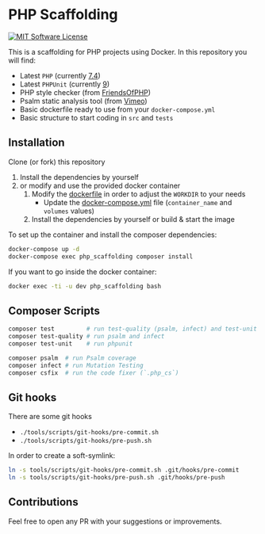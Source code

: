 # PHP Scaffolding

[![MIT Software License](https://img.shields.io/badge/license-MIT-blue.svg?style=flat-square)](LICENSE.md)

This is a scaffolding for PHP projects using Docker. In this repository you will find:

* Latest `PHP` (currently [7.4](https://en.wikipedia.org/wiki/PHP#Release_history))
* Latest `PHPUnit` (currently [9](https://phpunit.de/announcements/phpunit-9.html))
* PHP style checker (from [FriendsOfPHP](https://github.com/FriendsOfPHP/PHP-CS-Fixer))
* Psalm static analysis tool (from [Vimeo](https://github.com/vimeo/psalm))
* Basic dockerfile ready to use from your `docker-compose.yml`
* Basic structure to start coding in `src` and `tests`

## Installation

Clone (or fork) this repository
1. Install the dependencies by yourself
2. or modify and use the provided docker container
   1. Modify the [dockerfile](devops/dev/php.dockerfile) in order to adjust the `WORKDIR` to your needs
      * Update the [docker-compose.yml](docker-compose.yml) file (`container_name` and `volumes` values)
   2. Install the dependencies by yourself or build & start the image

To set up the container and install the composer dependencies:

```bash
docker-compose up -d
docker-compose exec php_scaffolding composer install
```

If you want to go inside the docker container:

```bash
docker exec -ti -u dev php_scaffolding bash
```

## Composer Scripts

```bash
composer test         # run test-quality (psalm, infect) and test-unit (phpunit)
composer test-quality # run psalm and infect
composer test-unit    # run phpunit

composer psalm  # run Psalm coverage
composer infect # run Mutation Testing
composer csfix  # run the code fixer (`.php_cs`)
```

## Git hooks

There are some git hooks

* `./tools/scripts/git-hooks/pre-commit.sh`
* `./tools/scripts/git-hooks/pre-push.sh`

In order to create a soft-symlink:

```bash
ln -s tools/scripts/git-hooks/pre-commit.sh .git/hooks/pre-commit
ln -s tools/scripts/git-hooks/pre-push.sh .git/hooks/pre-push
```

## Contributions

Feel free to open any PR with your suggestions or improvements.
